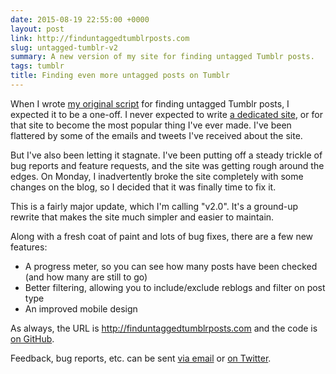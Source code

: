 ```yaml
---
date: 2015-08-19 22:55:00 +0000
layout: post
link: http://finduntaggedtumblrposts.com
slug: untagged-tumblr-v2
summary: A new version of my site for finding untagged Tumblr posts.
tags: tumblr
title: Finding even more untagged posts on Tumblr
---
```


When I wrote [my original script](/2013/08/untagged-tumblr-posts/) for finding untagged Tumblr posts, I expected it to be a one-off. I never expected to write [a dedicated site](/2014/06/untagged-tumblr-posts-redux/), or for that site to become the most popular thing I've ever made. I've been flattered by some of the emails and tweets I've received about the site.

But I've also been letting it stagnate. I've been putting off a steady trickle of bug reports and feature requests, and the site was getting rough around the edges. On Monday, I inadvertently broke the site completely with some changes on the blog, so I decided that it was finally time to fix it.

This is a fairly major update, which I'm calling "v2.0". It's a ground-up rewrite that makes the site much simpler and easier to maintain.

Along with a fresh coat of paint and lots of bug fixes, there are a few new features:

* A progress meter, so you can see how many posts have been checked (and how many are still to go)
* Better filtering, allowing you to include/exclude reblogs and filter on post type
* An improved mobile design

As always, the URL is <http://finduntaggedtumblrposts.com> and the code is [on GitHub](https://github.com/alexwlchan/untagged-tumblr-posts).

Feedback, bug reports, etc. can be sent <a href="mailto:alex@alexwlchan.net">via email</a> or <a href="http://twitter.com/alexwlchan">on Twitter</a>.
